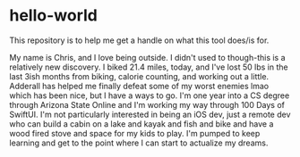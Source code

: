 # hello-world
This repository is to help me get a handle on what this tool does/is for.


My name is Chris, and I love being outside. I didn't used to though-this is a relatively new discovery. I biked 21.4 miles, today, and I've lost 50 lbs in the last 3ish months from biking, calorie counting, and working out a little. Adderall has helped me finally defeat some of my worst enemies lmao which has been nice, but I have a ways to go. I'm one year into a CS degree through Arizona State Online and I'm working my way through 100 Days of SwiftUI. I'm not particularly interested in being an iOS dev, just a remote dev who can build a cabin on a lake and kayak and fish and bike and have a wood fired stove and space for my kids to play. I'm pumped to keep learning and get to the point where I can start to actualize my dreams.
